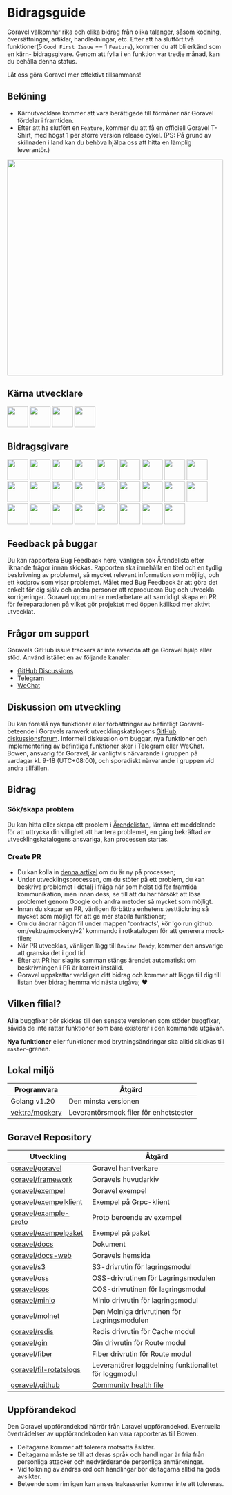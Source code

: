 # Bidragsguide

Goravel välkomnar rika och olika bidrag från olika talanger, såsom kodning, översättningar, artiklar,
handledningar, etc. Efter att ha slutfört två funktioner(5 `Good First Issue` == 1 `Feature`), kommer du att bli erkänd som en kärn-
bidragsgivare. Genom att fylla i en funktion var tredje månad, kan du behålla denna status.

Låt oss göra Goravel mer effektivt tillsammans!

## Belöning

- Kärnutvecklare kommer att vara berättigade till förmåner när Goravel fördelar i framtiden.
- Efter att ha slutfört en `Feature`, kommer du att få en officiell Goravel T-Shirt, med högst 1 per större version
  release cykel. (PS: På grund av skillnaden i land kan du behöva hjälpa oss att hitta en lämplig leverantör.)

<p align="left"><img src="/t-shirt.jpg" width="500"></p>

## Kärna utvecklare

<a href="https://github.com/hwbrzzl" target="_blank"><img src="https://avatars.githubusercontent.com/u/24771476?v=4" width="48" height="48"></a> <a href="https://github.com/DevHaoZi" target="_blank"><img src="https://avatars.githubusercontent.com/u/115467771?v=4" width="48" height="48"></a> <a href="https://github.com/kkumar-gcc" target="_blank"><img src="https://avatars.githubusercontent.com/u/84431594?v=4" width="48" height="48"></a> <a href="https://github.com/almas1992" target="_blank"><img src="https://avatars.githubusercontent.com/u/9382335?v=4" width="48" height="48"></a>

## Bidragsgivare

<a href="https://github.com/merouanekhalili" target="_blank"><img src="https://avatars.githubusercontent.com/u/1122628?v=4" width="48" height="48"></a> <a href="https://github.com/hongyukeji" target="_blank"><img src="https://avatars.githubusercontent.com/u/23145983?v=4" width="48" height="48"></a> <a href="https://github.com/sidshrivastav" target="_blank"><img src="https://avatars.githubusercontent.com/u/28773690?v=4" width="48" height="48"></a> <a href="https://github.com/Juneezee" target="_blank"><img src="https://avatars.githubusercontent.com/u/20135478?v=4" width="48" height="48"></a> <a href="https://github.com/dragoonchang" target="_blank"><img src="https://avatars.githubusercontent.com/u/1432336?v=4" width="48" height="48"></a> <a href="https://github.com/dhanusaputra" target="_blank"><img src="https://avatars.githubusercontent.com/u/35093673?v=4" width="48" height="48"></a> <a href="https://github.com/mauri870" target="_blank"><img src="https://avatars.githubusercontent.com/u/10168637?v=4" width="48" height="48"></a> <a href="https://github.com/Marian0" target="_blank"><img src="https://avatars.githubusercontent.com/u/624592?v=4" width="48" height="48"></a> <a href="https://github.com/ahmed3mar" target="_blank"><img src="https://avatars.githubusercontent.com/u/12982325?v=4" width="48" height="48"></a> <a href="https://github.com/flc1125" target="_blank"><img src="https://avatars.githubusercontent.com/u/14297703?v=4" width="48" height="48"></a> <a href="https://github.com/zzpwestlife" target="_blank"><img src="https://avatars.githubusercontent.com/u/12382180?v=4" width="48" height="48"></a> <a href="https://github.com/juantarrel" target="_blank"><img src="https://avatars.githubusercontent.com/u/7213379?v=4" width="48" height="48"></a> <a href="https://github.com/Kamandlou" target="_blank"><img src="https://avatars.githubusercontent.com/u/77993374?v=4" width="48" height="48"></a> <a href="https://github.com/livghit" target="_blank"><img src="https://avatars.githubusercontent.com/u/108449432?v=4" width="48" height="48"></a> <a href="https://github.com/jeff87218" target="_blank"><img src="https://avatars.githubusercontent.com/u/29706585?v=4" width="48" height="48"></a> <a href="https://github.com/shayan-yousefi" target="_blank"><img src="https://avatars.githubusercontent.com/u/19957980?v=4" width="48" height="48"></a> <a href="https://github.com/zxdstyle" target="_blank"><img src="https://avatars.githubusercontent.com/u/38398954?v=4" width="48" height="48"></a> <a href="https://github.com/milwad-dev" target="_blank"><img src="https://avatars.githubusercontent.com/u/98118400?v=4" width="48" height="48"></a> <a href="https://github.com/mdanialr" target="_blank"><img src="https://avatars.githubusercontent.com/u/48054961?v=4" width="48" height="48"></a> <a href="https://github.com/KlassnayaAfrodita" target="_blank"><img src="https://avatars.githubusercontent.com/u/113383200?v=4" width="48" height="48"></a> <a href="https://github.com/YlanzinhoY" target="_blank"><img src="https://avatars.githubusercontent.com/u/102574758?v=4" width="48" height="48"></a> <a href="https://github.com/gouguoyin" target="_blank"><img src="https://avatars.githubusercontent.com/u/13517412?v=4" width="48" height="48"></a> <a href="https://github.com/dzham" target="_blank"><img src="https://avatars.githubusercontent.com/u/10853451?v=4" width="48" height="48"></a> <a href="https://github.com/praem90" target="_blank"><img src="https://avatars.githubusercontent.com/u/6235720?v=4" width="48" height="48"></a> <a href="https://github.com/vendion" target="_blank"><img src="https://avatars.githubusercontent.com/u/145018?v=4" width="48" height="48"></a> <a href="https://github.com/tzsk" target="_blank"><img src="https://avatars.githubusercontent.com/u/13273787?v=4" width="48" height="48"></a>

## Feedback på buggar

Du kan rapportera Bug
Feedback here,
vänligen sök Ärendelista efter liknande frågor innan
skickas. Rapporten ska innehålla en titel och en tydlig beskrivning av problemet, så mycket relevant information som
möjligt, och ett kodprov som visar problemet. Målet med Bug Feedback är att göra det enkelt för dig själv och
andra personer att reproducera Bug och utveckla korrigeringar. Goravel uppmuntrar medarbetare att samtidigt skapa en PR för felreparationen på
vilket gör projektet med öppen källkod mer aktivt utvecklat.

## Frågor om support

Goravels GitHub issue trackers är inte avsedda att ge Goravel hjälp eller stöd. Använd istället en av följande
kanaler:

- [GitHub Discussions](https://github.com/goravel/goravel/discussions)
- [Telegram](https://github.com/goravel/goravel/tree/master#group)
- [WeChat](https://github.com/goravel/goravel/blob/master/README_zh.md#%E7%BE%A4%E7%BB%84)

## Diskussion om utveckling

Du kan föreslå nya funktioner eller förbättringar av befintligt Goravel-beteende i Goravels ramverk
utvecklingskatalogens [GitHub diskussionsforum](https://github.com/goravel/goravel/discussions). Informell diskussion om
buggar, nya funktioner och implementering av befintliga funktioner sker i Telegram eller WeChat. Bowen, ansvarig för
Goravel, är vanligtvis närvarande i gruppen på vardagar kl. 9-18 (UTC+08:00), och sporadiskt närvarande i gruppen
vid andra tillfällen.

## Bidrag

### Sök/skapa problem

Du kan hitta eller skapa ett problem i [Ärendelistan](https://github.com/goravel/goravel/issues), lämna ett meddelande för att uttrycka
din villighet att hantera problemet, en gång bekräftad av utvecklingskatalogens ansvariga, kan processen startas.

### Create PR

- Du kan kolla in [denna artikel](https://docs.github.com/en/get-started/quickstart/contributing-to-projects) om du
  är ny på processen;
- Under utvecklingsprocessen, om du stöter på ett problem, du kan beskriva problemet i detalj i fråga när som helst
  tid för framtida kommunikation, men innan dess, se till att du har försökt att lösa problemet genom
  Google och andra metoder så mycket som möjligt.
- Innan du skapar en PR, vänligen förbättra enhetens testtäckning så mycket som möjligt för att ge mer stabila funktioner;
- Om du ändrar någon fil under mappen 'contracts', kör 'go run github. om/vektra/mockery/v2\` kommando i
  rotkatalogen för att generera mock-filen;
- När PR utvecklas, vänligen lägg till `Review Ready`, kommer den ansvarige att granska det i god tid.
- Efter att PR har slagits samman stängs ärendet automatiskt om beskrivningen i PR är korrekt inställd.
- Goravel uppskattar verkligen ditt bidrag och kommer att lägga till dig till listan över bidrag hemma vid nästa utgåva; ❤️

## Vilken filial?

**Alla** buggfixar bör skickas till den senaste versionen som stöder buggfixar, såvida de inte rättar funktioner som bara existerar
i den kommande utgåvan.

**Nya funktioner** eller funktioner med brytningsändringar ska alltid skickas till `master`-grenen.

## Lokal miljö

| Programvara                                         | Åtgärd                                 |
| --------------------------------------------------- | -------------------------------------- |
| Golang v1.20                        | Den minsta versionen                   |
| [vektra/mockery](https://github.com/vektra/mockery) | Leverantörsmock filer för enhetstester |

## Goravel Repository

| Utveckling                                                            | Åtgärd                                                                                                                                                     |
| --------------------------------------------------------------------- | ---------------------------------------------------------------------------------------------------------------------------------------------------------- |
| [goravel/goravel](https://github.com/goravel/goravel)                 | Goravel hantverkare                                                                                                                                        |
| [goravel/framework](https://github.com/goravel/framework)             | Goravels huvudarkiv                                                                                                                                        |
| [goravel/exempel](https://github.com/goravel/example)                 | Goravel exempel                                                                                                                                            |
| [goravel/exempelklient](https://github.com/goravel/example-client)    | Exempel på Grpc-klient                                                                                                                                     |
| [goravel/example-proto](https://github.com/goravel/example-proto)     | Proto beroende av exempel                                                                                                                                  |
| [goravel/exempelpaket](https://github.com/goravel/example-package)    | Exempel på paket                                                                                                                                           |
| [goravel/docs](https://github.com/goravel/docs)                       | Dokument                                                                                                                                                   |
| [goravel/docs-web](https://github.com/goravel/docs-web)               | Goravels hemsida                                                                                                                                           |
| [goravel/s3](https://github.com/goravel/s3)                           | S3-drivrutin för lagringsmodul                                                                                                                             |
| [goravel/oss](https://github.com/goravel/oss)                         | OSS-drivrutinen för Lagringsmodulen                                                                                                                        |
| [goravel/cos](https://github.com/goravel/cos)                         | COS-drivrutinen för lagringsmodul                                                                                                                          |
| [goravel/minio](https://github.com/goravel/minio)                     | Minio drivrutin för lagringsmodul                                                                                                                          |
| [goravel/molnet](https://github.com/goravel/cloudinary)               | Den Molniga drivrutinen för Lagringsmodulen                                                                                                                |
| [goravel/redis](https://github.com/goravel/redis)                     | Redis drivrutin för Cache modul                                                                                                                            |
| [goravel/gin](https://github.com/goravel/gin)                         | Gin drivrutin för Route modul                                                                                                                              |
| [goravel/fiber](https://github.com/goravel/fiber)                     | Fiber drivrutin för Route modul                                                                                                                            |
| [goravel/fil-rotatelogs](https://github.com/goravel/file-rotatelogs)  | Leverantörer loggdelning funktionalitet för loggmodul                                                                                                      |
| [goravel/.github](https://github.com/goravel/.github) | [Community health file](https://docs.github.com/en/communities/setting-up-your-project-for-healthy-contributions/creating-a-default-community-health-file) |

## Uppförandekod

Den Goravel uppförandekod härrör från Laravel uppförandekod. Eventuella överträdelser av uppförandekoden kan vara
rapporteras till Bowen.

- Deltagarna kommer att tolerera motsatta åsikter.
- Deltagarna måste se till att deras språk och handlingar är fria från personliga attacker och nedvärderande personliga
  anmärkningar.
- Vid tolkning av andras ord och handlingar bör deltagarna alltid ha goda avsikter.
- Beteende som rimligen kan anses trakasserier kommer inte att tolereras.
